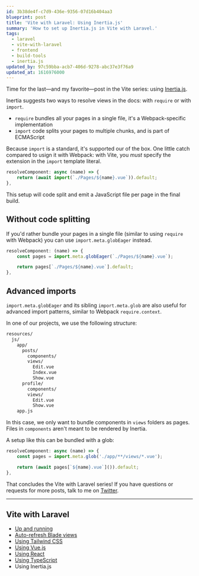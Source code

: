 ```yaml
---
id: 3b38de4f-c7d9-436e-9356-07d16b404aa3
blueprint: post
title: 'Vite with Laravel: Using Inertia.js'
summary: 'How to set up Inertia.js in Vite with Laravel.'
tags:
  - laravel
  - vite-with-laravel
  - frontend
  - build-tools
  - inertia.js
updated_by: 97c59bba-acb7-406d-9278-abc37e3f76a9
updated_at: 1616976000
---
```

Time for the last—and my favorite—post in the Vite series: using [Inertia.js](https://inertiajs.com).

Inertia suggests two ways to resolve views in the docs: with `require` or with `import`.

- `require` bundles all your pages in a single file, it's a Webpack-specific implementation
- `import` code splits your pages to multiple chunks, and is part of ECMAScript

Because `import` is a standard, it's supported our of the box. One little catch compared to usign it with Webpack: with Vite, you _must_ specify the extension in the `import` template literal.

```js
resolveComponent: async (name) => {
    return (await import(`./Pages/${name}.vue`)).default;
},
```

This setup will code split and emit a JavaScript file per page in the final build.

## Without code splitting

If you'd rather bundle your pages in a single file (similar to using `require` with Webpack) you can use `import.meta.globEager` instead.

```js
resolveComponent: (name) => {
    const pages = import.meta.globEager(`./Pages/${name}.vue`);

    return pages[`./Pages/${name}.vue`].default;
},
```

## Advanced imports

`import.meta.globEager` and its sibling `import.meta.glob` are also useful for advanced import patterns, similar to Webpack `require.context`.

In one of our projects, we use the following structure:

```txt
resources/
  js/
    app/
      posts/
        components/
        views/
          Edit.vue
          Index.vue
          Show.vue
      profile/
        components/
        views/
          Edit.vue
          Show.vue
    app.js
```

In this case, we only want to bundle components in `views` folders as pages. Files in `components` aren't meant to be rendered by Inertia.

A setup like this can be bundled with a glob:

```js
resolveComponent: async (name) => {
    const pages = import.meta.glob('./app/**/views/*.vue');

    return (await pages[`${name}.vue`]()).default;
},
```

That concludes the Vite with Laravel series! If you have questions or requests for more posts, talk to me on [Twitter](https://twitter.com/sebdedeyne).

---

## Vite with Laravel

- [Up and running](/vite-with-laravel)
- [Auto-refresh Blade views](/vite-with-laravel-blade)
- [Using Tailwind CSS](/vite-with-laravel-tailwind)
- [Using Vue.js](/vite-with-laravel-vue)
- [Using React](/vite-with-laravel-react)
- [Using TypeScript](/vite-with-laravel-typescript)
- Using Inertia.js